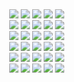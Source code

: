 <div align="center">&nbsp;<img src="https://via.placeholder.com/125/3a3a3c/f?text=S">&nbsp;<img src="https://via.placeholder.com/125/3a3a3c/f?text=P">&nbsp;<img src="https://via.placeholder.com/125/538d4e/f?text=O">&nbsp;<img src="https://via.placeholder.com/125/b59f3b/f?text=R">&nbsp;<img src="https://via.placeholder.com/125/3a3a3c/f?text=T"><br>&nbsp;<img src="https://via.placeholder.com/125/3a3a3c/f?text=A">&nbsp;<img src="https://via.placeholder.com/125/3a3a3c/f?text=D">&nbsp;<img src="https://via.placeholder.com/125/3a3a3c/f?text=I">&nbsp;<img src="https://via.placeholder.com/125/3a3a3c/f?text=E">&nbsp;<img src="https://via.placeholder.com/125/3a3a3c/f?text=U"><br>&nbsp;<img src="https://via.placeholder.com/125/538d4e/f?text=C">&nbsp;<img src="https://via.placeholder.com/125/538d4e/f?text=R">&nbsp;<img src="https://via.placeholder.com/125/538d4e/f?text=O">&nbsp;<img src="https://via.placeholder.com/125/538d4e/f?text=O">&nbsp;<img src="https://via.placeholder.com/125/538d4e/f?text=L"><br>&nbsp;<img src="https://via.placeholder.com/125/121213/f?text=+">&nbsp;<img src="https://via.placeholder.com/125/121213/f?text=+">&nbsp;<img src="https://via.placeholder.com/125/121213/f?text=+">&nbsp;<img src="https://via.placeholder.com/125/121213/f?text=+">&nbsp;<img src="https://via.placeholder.com/125/121213/f?text=+"><br>&nbsp;<img src="https://via.placeholder.com/125/121213/f?text=+">&nbsp;<img src="https://via.placeholder.com/125/121213/f?text=+">&nbsp;<img src="https://via.placeholder.com/125/121213/f?text=+">&nbsp;<img src="https://via.placeholder.com/125/121213/f?text=+">&nbsp;<img src="https://via.placeholder.com/125/121213/f?text=+"><br>&nbsp;<img src="https://via.placeholder.com/125/121213/f?text=+">&nbsp;<img src="https://via.placeholder.com/125/121213/f?text=+">&nbsp;<img src="https://via.placeholder.com/125/121213/f?text=+">&nbsp;<img src="https://via.placeholder.com/125/121213/f?text=+">&nbsp;<img src="https://via.placeholder.com/125/121213/f?text=+"><br></div>